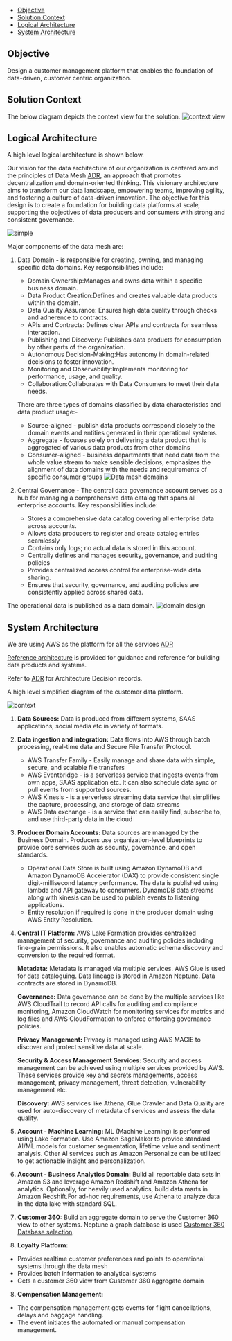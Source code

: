 <!-- TOC -->

- [Objective](#objective)
- [Solution Context](#solution-context)
- [Logical Architecture](#logical-architecture)
- [System Architecture](#system-architecture)

<!-- /TOC -->

## Objective
Design a customer management platform that enables the foundation of data-driven, customer centric organization.

## Solution Context
The below diagram depicts the context view for the solution.
![context view](/resources/context-view.jpg)

## Logical Architecture 
A high level logical architecture is shown below.

Our vision for the data architecture of our organization is centered around the principles of Data Mesh [ADR](/ADR/data-mesh-architecture.md), an approach that promotes decentralization and domain-oriented thinking. This visionary architecture aims to transform our data landscape, empowering teams, improving agility, and fostering a culture of data-driven innovation.
The objective for this design is to create a foundation for building data platforms at scale, supporting the objectives of data producers and consumers with strong and consistent governance.

![simple](/resources/data-mesh-dets1.png)

Major components of the data mesh are:

1. Data Domain - is responsible for creating, owning, and managing specific data domains. Key responsibilities include:
    - Domain Ownership:Manages and owns data within a specific business domain.
    - Data Product Creation:Defines and creates valuable data products within the domain.
    - Data Quality Assurance: Ensures high data quality through checks and adherence to contracts.
    - APIs and Contracts: Defines clear APIs and contracts for seamless interaction.
    - Publishing and Discovery: Publishes data products for consumption by other parts of the organization.
    - Autonomous Decision-Making:Has autonomy in domain-related decisions to foster innovation.
    - Monitoring and Observability:Implements monitoring for performance, usage, and quality.
    - Collaboration:Collaborates with Data Consumers to meet their data needs.

    There are three types of domains classified by data characteristics and data product usage:-
    - Source-aligned - publish data products correspond closely to the domain events and entities generated in their operational systems.
    - Aggregate -  focuses solely on delivering a data product that is aggregated of various data products from other domains
    - Consumer-aligned -  business departments that need data from the whole value stream to make sensible decisions, emphasizes the alignment of data domains with the needs and requirements of specific consumer groups
![Data mesh domains](/resources/data-mesh-domain.jpg)

2. Central Governance -     The central data governance account serves as a hub for managing a comprehensive data catalog that spans all enterprise accounts. Key responsibilities include:
    - Stores a comprehensive data catalog covering all enterprise data across accounts.
    - Allows data producers to register and create catalog entries seamlessly 
    - Contains only logs; no actual data is stored in this account.
    - Centrally defines and manages security, governance, and auditing policies
    - Provides centralized access control for enterprise-wide data sharing.
    - Ensures that security, governance, and auditing policies are consistently applied across shared data.

The operational data is published as a data domain.
![domain design](/resources/Logical%20architecture-domain.jpg)

## System Architecture
We are using AWS as the platform for all the services [ADR](/ADR/cloud-platform-selection.md)

[Reference architecture](/intent/reference-architecture.md) is provided for guidance and reference for building data products and systems.

Refer to [ADR](/ADR/Readme.md) for Architecture Decision records.

A high level simplified diagram of the customer data platform. 

![context](/resources/Logical%20Diagram.jpg)
1. **Data Sources:** Data is produced from different systems, SAAS applications, social media etc in variety of formats.

1. **Data ingestion and integration:** Data flows into AWS through batch processing, real-time data and Secure File Transfer Protocol.
    - AWS Transfer Family - Easily manage and share data with simple, secure, and scalable file transfers
    - AWS Eventbridge - is a serverless service that ingests events from own apps, SAAS application etc. It can also schedule data sync or pull events from supported sources.
    - AWS Kinesis - is a serverless streaming data service that simplifies the capture, processing, and storage of data streams
    - AWS Data exchange - is a service that can easily find, subscribe to, and use third-party data in the cloud

2. **Producer Domain Accounts:** Data sources are managed by the Business Domain. Producers use organization-level blueprints to provide core services such as security, governance, and open standards.
    - Operational Data Store is built using Amazon DynamoDB and Amazon DynamoDB Accelerator (DAX) to provide consistent single digit-millisecond latency performance. The data is published using lambda and API gateway to consumers. DynamoDB data streams along with kinesis can be used to publish events to listening applications.
    - Entity resolution if required is done in the producer domain using AWS Entity Resolution.

3. **Central IT Platform:** AWS Lake Formation provides centralized management of security, governance and auditing policies including fine-grain permissions. It also enables automatic schema discovery and conversion to the required format.

    **Metadata:** Metadata is managed via multiple services. AWS Glue is used for data cataloguing. Data lineage is stored in Amazon Neptune. Data contracts are stored in DynamoDB.

    **Governance:** Data governance can be done by the multiple services like AWS CloudTrail to record API calls for auditing and compliance monitoring, Amazon CloudWatch for monitoring services for metrics and log files and AWS  CloudFormation to enforce enforcing governance policies.

    **Privacy Management:** Privacy is managed using AWS MACIE to discover and protect sensitive data at scale.

    **Security & Access Management Services:** Security and access management can be achieved using multiple services provided by AWS. These services provide key and secrets managements, access management, privacy management, threat detection, vulnerability management etc.

    **Discovery:** AWS services like Athena, Glue Crawler and Data Quality are used for auto-discovery of metadata of services and assess the data quality.

    

4. **Account - Machine Learning:** ML (Machine Learning) is performed using Lake Formation. Use Amazon SageMaker to provide standard AI/ML models for customer segmentation, lifetime value and sentiment analysis. Other AI services such as Amazon Personalize can be utilized to get actionable insight and personalization. 

5. **Account - Business Analytics Domain:** Build all reportable data sets in Amazon S3 and leverage Amazon Redshift and Amazon Athena for analytics. Optionally, for heavily used analytics, build data marts in Amazon Redshift.For ad-hoc requirements, use Athena to analyze data in the data lake with standard SQL.

6. **Customer 360:** Build an aggregate domain to serve the Customer 360 view to other systems. Neptune a graph database is used  [Customer 360 Database selection](/ADR/customer-360-database.md).

7.  **Loyalty Platform:**
- Provides realtime customer preferences and points to operational systems through the data mesh
- Provides batch information to analytical systems
- Gets a customer 360 view from Customer 360 aggregate domain

8. **Compensation Management:** 
- The compensation management gets events for flight cancellations, delays and baggage handling.
- The event initiates the automated or manual compensation management.




